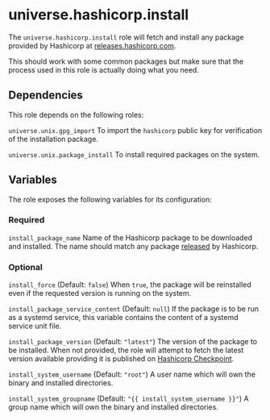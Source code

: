 <!-- roles/install/README.md
  -- =======================
  --
  -- Copying
  -- -------
  --
  -- Copyright (c) 2023 universe.hashicorp authors and contributors.
  --
  -- This file is part of the *universe.hashicorp* project.
  --
  -- *universe.hashicorp* is a free software project. You can redistribute it
  -- and/or modify it following the terms of the MIT License.
  --
  -- This software project is distributed *as is*, WITHOUT WARRANTY OF ANY KIND;
  -- including but not limited to the WARRANTIES OF MERCHANTABILITY, FITNESS FOR
  -- A PARTICULAR PURPOSE and NONINFRINGEMENT.
  --
  -- You should have received a copy of the MIT License along with
  -- *universe.hashicorp*. If not, see <http://opensource.org/licenses/MIT>.
  -->

universe.hashicorp.install
==========================

The `universe.hashicorp.install` role will fetch and install any package
provided by Hashicorp at [releases.hashicorp.com](
https://releases.hashicorp.com/).

This should work with some common packages but make sure that the process used
in this role is actually doing what you need.

Dependencies
------------

This role depends on the following roles:

`universe.unix.gpg_import`
    To import the `hashicorp` public key for verification of the installation
    package.

`universe.unix.package_install`
    To install required packages on the system.

Variables
---------

The role exposes the following variables for its configuration:

### Required

`install_package_name`
    Name of the Hashicorp package to be downloaded and installed. The name
    should match any package [released](https://releases.hashicorp.com/) by
    Hashicorp.

### Optional

`install_force` (Default: `false`)
    When `true`, the package will be reinstalled even if the requested version
    is running on the system.

`install_package_service_content` (Default: `null`)
    If the package is to be run as a systemd service, this variable contains the
    content of a systemd service unit file.

`install_package_version` (Default: `"latest"`)
    The version of the package to be installed. When not provided, the role will
    attempt to fetch the latest version available providing it is published on
    [Hashicorp Checkpoint](https://checkpoint.hashicorp.com/).

`install_system_username` (Default: `"root"`)
    A user name which will own the binary and installed directories.

`install_system_groupname` (Default: `"{{ install_system_username }}"`)
    A group name which will own the binary and installed directories.
